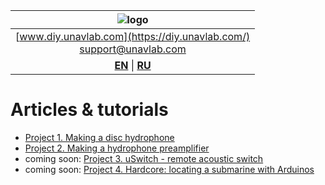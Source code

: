 
| ![logo](https://ucnl.github.io/documentation/sm_logo.png) |
| :---: |
| [www.diy.unavlab.com](https://diy.unavlab.com/) <br/> [support@unavlab.com](mailto:support@unavlab.com) |
| [**EN**](README.md) \| [**RU**](README_RU.md) |

# Articles & tutorials

- [Project 1. Making a disc hydrophone](/projects/disk_hydrophone/README.md)
- [Project 2. Making a hydrophone preamplifier](/projects/preamplifier_for_hydrophone/README.md)
- coming soon: [Project 3. uSwitch - remote acoustic switch]()
- coming soon: [Project 4. Hardcore: locating a submarine with Arduinos]()
